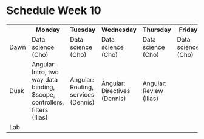 # Schedule Week 10

<table>
  <tr>
    <th></th>
    <th>Monday</th>
    <th>Tuesday</th>
    <th>Wednesday</th>
    <th>Thursday</th>
    <th>Friday</th>
  </tr>
  <tr>
    <td>Dawn</td>
    <td>Data science (Cho)</td>
    <td>Data science (Cho)</td>
    <td>Data science (Cho)</td>
    <td>Data science (Cho)</td>
    <td>Data science (Cho)</td>
  </tr>
  <tr>
    <td>Dusk</td>
    <td>Angular: Intro, two way data binding, $scope, controllers, filters (Ilias)</td>
    <td>Angular: Routing, services (Dennis)</td>
    <td>Angular: Directives (Dennis)</td>
    <td>Angular: Review (Ilias)</td>
    <td></td>
  </tr>
  <tr>
    <td>Lab</td>
    <td></td>
    <td></td>
    <td></td>
    <td></td>
    <td></td>
  </tr>
</table>

